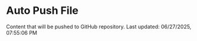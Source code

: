 # Auto Push File

Content that will be pushed to GitHub repository.
Last updated: 06/27/2025, 07:55:06 PM